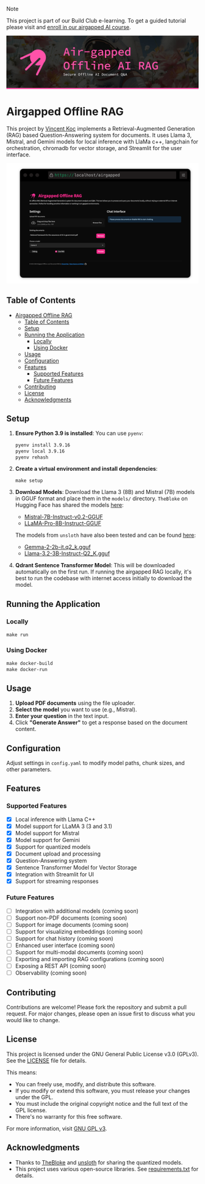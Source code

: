 > [!NOTE]  
> This project is part of our Build Club e-learning.
> To get a guided tutorial please visit and [enroll in our airgapped AI course](https://app.buildclub.ai/learn/66f48d69ff9f5429c9b5fee7).

![Project Logo](assets/airgapped_offline_rag_banner.jpg)

# Airgapped Offline RAG

This project by [Vincent Koc](https://github.com/vincentkoc) implements a Retrieval-Augmented Generation (RAG) based Question-Answering system for documents. It uses Llama 3, Mistral, and Gemini models for local inference with LlaMa c++, langchain for orchestration, chromadb for vector storage, and Streamlit for the user interface.

![screenshot airgapped_offline_rag-screenshot.png](assets/airgapped_offline_rag-screenshot.png)

## Table of Contents
- [Airgapped Offline RAG](#airgapped-offline-rag)
  - [Table of Contents](#table-of-contents)
  - [Setup](#setup)
  - [Running the Application](#running-the-application)
    - [Locally](#locally)
    - [Using Docker](#using-docker)
  - [Usage](#usage)
  - [Configuration](#configuration)
  - [Features](#features)
    - [Supported Features](#supported-features)
    - [Future Features](#future-features)
  - [Contributing](#contributing)
  - [License](#license)
  - [Acknowledgments](#acknowledgments)

## Setup

1. **Ensure Python 3.9 is installed**: You can use `pyenv`:
   ```
   pyenv install 3.9.16
   pyenv local 3.9.16
   pyenv rehash
   ```

2. **Create a virtual environment and install dependencies**:
   ```
   make setup
   ```

3. **Download Models**: Download the Llama 3 (8B) and Mistral (7B) models in GGUF format and place them in the `models/` directory. `TheBloke` on Hugging Face has shared the models [here](https://huggingface.co/TheBloke):
   - [Mistral-7B-Instruct-v0.2-GGUF](https://huggingface.co/TheBloke/Mistral-7B-Instruct-v0.2-GGUF/blob/main/mistral-7b-instruct-v0.2.Q3_K_L.gguf)
   - [LLaMA-Pro-8B-Instruct-GGUF](https://huggingface.co/TheBloke/LLaMA-Pro-8B-Instruct-GGUF/blob/main/llama-pro-8b-instruct.Q3_K_L.gguf)

    The models from `unsloth` have also been tested and can be found [here](https://huggingface.co/unsloth):
    - [Gemma-2-2b-it.q2_k.gguf](https://huggingface.co/unsloth/gemma-2-it-GGUF/blob/main/gemma-2-2b-it.q2_k.gguf)
    - [Llama-3.2-3B-Instruct-Q2_K.gguf](https://huggingface.co/unsloth/Llama-3.2-3B-Instruct-GGUF/blob/main/Llama-3.2-3B-Instruct-Q2_K.gguf)

4. **Qdrant Sentence Transformer Model**: This will be downloaded automatically on the first run. If running the airgapped RAG locally, it's best to run the codebase with internet access initially to download the model.

## Running the Application

### Locally
```
make run
```

### Using Docker
```
make docker-build
make docker-run
```

## Usage

1. **Upload PDF documents** using the file uploader.
2. **Select the model** you want to use (e.g., Mistral).
3. **Enter your question** in the text input.
4. Click **"Generate Answer"** to get a response based on the document content.

## Configuration

Adjust settings in `config.yaml` to modify model paths, chunk sizes, and other parameters.

## Features

### Supported Features
- [x] Local inference with Llama C++
- [x] Model support for LLaMA 3 (3 and 3.1)
- [x] Model support for Mistral
- [x] Model support for Gemini
- [x] Support for quantized models
- [x] Document upload and processing
- [x] Question-Answering system
- [x] Sentence Transformer Model for Vector Storage
- [x] Integration with Streamlit for UI
- [x] Support for streaming responses

### Future Features
- [ ] Integration with additional models (coming soon)
- [ ] Support non-PDF documents (coming soon)
- [ ] Support for image documents (coming soon)
- [ ] Support for visualizing embeddings (coming soon)
- [ ] Support for chat history (coming soon)
- [ ] Enhanced user interface (coming soon)
- [ ] Support for multi-modal documents (coming soon)
- [ ] Exporting and importing RAG configurations (coming soon)
- [ ] Exposing a REST API (coming soon)
- [ ] Observability (coming soon)

## Contributing

Contributions are welcome! Please fork the repository and submit a pull request. For major changes, please open an issue first to discuss what you would like to change.

## License

This project is licensed under the GNU General Public License v3.0 (GPLv3). See the [LICENSE](LICENSE) file for details.

This means:
- You can freely use, modify, and distribute this software.
- If you modify or extend this software, you must release your changes under the GPL.
- You must include the original copyright notice and the full text of the GPL license.
- There's no warranty for this free software.

For more information, visit [GNU GPL v3](https://www.gnu.org/licenses/gpl-3.0.en.html).

## Acknowledgments

- Thanks to [TheBloke](https://huggingface.co/TheBloke) and [unsloth](https://huggingface.co/unsloth) for sharing the quantized models.
- This project uses various open-source libraries. See [requirements.txt](requirements.txt) for details.
